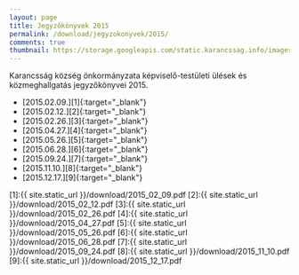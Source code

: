 ```yaml
---
layout: page
title: Jegyzőkönyvek 2015
permalink: /download/jegyzokonyvek/2015/
comments: true
thumbnail: https://storage.googleapis.com/static.karancssag.info/images/og/ft.jpg
---
```


Karancsság község önkormányzata képviselő-testületi ülések és közmeghallgatás jegyzőkönyvei 2015.

+ [2015.02.09.][1]{:target="_blank"}
+ [2015.02.12.][2]{:target="_blank"}
+ [2015.02.26.][3]{:target="_blank"}
+ [2015.04.27.][4]{:target="_blank"}
+ [2015.05.26.][5]{:target="_blank"}
+ [2015.06.28.][6]{:target="_blank"}
+ [2015.09.24.][7]{:target="_blank"}
+ [2015.11.10.][8]{:target="_blank"}
+ [2015.12.17.][9]{:target="_blank"}


[1]:{{ site.static_url }}/download/2015_02_09.pdf
[2]:{{ site.static_url }}/download/2015_02_12.pdf
[3]:{{ site.static_url }}/download/2015_02_26.pdf
[4]:{{ site.static_url }}/download/2015_04_27.pdf
[5]:{{ site.static_url }}/download/2015_05_26.pdf
[6]:{{ site.static_url }}/download/2015_06_28.pdf
[7]:{{ site.static_url }}/download/2015_09_24.pdf
[8]:{{ site.static_url }}/download/2015_11_10.pdf
[9]:{{ site.static_url }}/download/2015_12_17.pdf